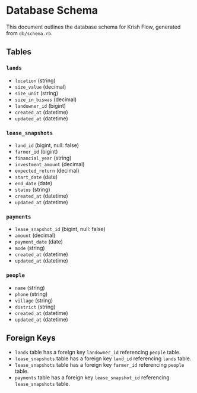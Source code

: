 # Database Schema

This document outlines the database schema for Krish Flow, generated from `db/schema.rb`.

## Tables

### `lands`

- `location` (string)
- `size_value` (decimal)
- `size_unit` (string)
- `size_in_biswas` (decimal)
- `landowner_id` (bigint)
- `created_at` (datetime)
- `updated_at` (datetime)

### `lease_snapshots`

- `land_id` (bigint, null: false)
- `farmer_id` (bigint)
- `financial_year` (string)
- `investment_amount` (decimal)
- `expected_return` (decimal)
- `start_date` (date)
- `end_date` (date)
- `status` (string)
- `created_at` (datetime)
- `updated_at` (datetime)

### `payments`

- `lease_snapshot_id` (bigint, null: false)
- `amount` (decimal)
- `payment_date` (date)
- `mode` (string)
- `created_at` (datetime)
- `updated_at` (datetime)

### `people`

- `name` (string)
- `phone` (string)
- `village` (string)
- `district` (string)
- `created_at` (datetime)
- `updated_at` (datetime)

## Foreign Keys

- `lands` table has a foreign key `landowner_id` referencing `people` table.
- `lease_snapshots` table has a foreign key `land_id` referencing `lands` table.
- `lease_snapshots` table has a foreign key `farmer_id` referencing `people` table.
- `payments` table has a foreign key `lease_snapshot_id` referencing `lease_snapshots` table.
